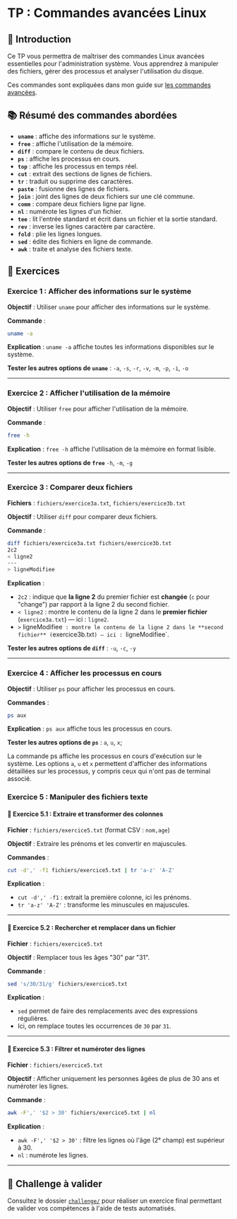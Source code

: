 # TP  : Commandes avancées Linux

## 🧠 Introduction

Ce TP vous permettra de maîtriser des commandes Linux avancées essentielles pour
l'administration système. Vous apprendrez à manipuler des fichiers, gérer des
processus et analyser l'utilisation du disque.

Ces commandes sont expliquées dans mon guide sur [les commandes
avancées](https://blog.stephane-robert.info/docs/admin-serveurs/linux/commandes-avancees/).

## 📚 Résumé des commandes abordées

- **`uname`** : affiche des informations sur le système.
- **`free`** : affiche l'utilisation de la mémoire.
- **`diff`** : compare le contenu de deux fichiers.
- **`ps`** : affiche les processus en cours.
- **`top`** : affiche les processus en temps réel.
- **`cut`** : extrait des sections de lignes de fichiers.
- **`tr`** : traduit ou supprime des caractères.
- **`paste`** : fusionne des lignes de fichiers.
- **`join`** : joint des lignes de deux fichiers sur une clé commune.
- **`comm`** : compare deux fichiers ligne par ligne.
- **`nl`** : numérote les lignes d'un fichier.
- **`tee`** : lit l'entrée standard et écrit dans un fichier et la sortie
  standard.
- **`rev`** : inverse les lignes caractère par caractère.
- **`fold`** : plie les lignes longues.
- **`sed`** : édite des fichiers en ligne de commande.
- **`awk`** : traite et analyse des fichiers texte.

## 🧪 Exercices

### Exercice 1 : Afficher des informations sur le système

**Objectif** : Utiliser `uname` pour afficher des informations sur le système.

**Commande** :

```bash
uname -a
```

**Explication** : `uname -a` affiche toutes les informations disponibles sur le
système.

**Tester les autres options de `uname`** : `-a`, `-s`, `-r`, `-v`, `-m`, `-p`,
`-i`, `-o`

---

### Exercice 2 : Afficher l'utilisation de la mémoire

**Objectif** : Utiliser `free` pour afficher l'utilisation de la mémoire.

**Commande** :

```bash
free -h
```


**Explication** : `free -h` affiche l'utilisation de la mémoire en format
lisible.

**Tester les autres options de `free`** `-h`, `-m`, `-g`

---

### Exercice 3 : Comparer deux fichiers

**Fichiers** : `fichiers/exercice3a.txt`, `fichiers/exercice3b.txt`

**Objectif** : Utiliser `diff` pour comparer deux fichiers.

**Commande** :

```bash
diff fichiers/exercice3a.txt fichiers/exercice3b.txt
2c2
< ligne2
---
> ligneModifiee
```

**Explication** :

- `2c2` : indique que **la ligne 2** du premier fichier est **changée** (`c`
  pour "change") par rapport à la ligne 2 du second fichier.
- `< ligne2` : montre le contenu de la ligne 2 dans le **premier fichier**
  (`exercice3a.txt`) — ici : `ligne2`.
- `>` ligneModifiee` : montre le contenu de la ligne 2 dans le **second
  fichier** (`exercice3b.txt`) — ici : `ligneModifiee`.

**Tester les autres options de `diff`** : `-u`, `-c`, `-y`

---

### Exercice 4 : Afficher les processus en cours

**Objectif** : Utiliser `ps` pour afficher les processus en cours.

**Commandes** :

```bash
ps aux
```

**Explication** : `ps aux` affiche tous les processus en cours.

**Tester les autres options de `ps`** : `a`, `u`, `x`;

La commande ps affiche les processus en cours d'exécution sur le système. Les
options `a`, `u` et `x` permettent d'afficher des informations détaillées sur
les processus, y compris ceux qui n'ont pas de terminal associé.

### Exercice 5 : Manipuler des fichiers texte

#### 🧪 Exercice 5.1 : Extraire et transformer des colonnes

**Fichier** : `fichiers/exercice5.txt` (format CSV : `nom,age`)

**Objectif** : Extraire les prénoms et les convertir en majuscules.

**Commandes** :

```bash
cut -d',' -f1 fichiers/exercice5.txt | tr 'a-z' 'A-Z'
```

**Explication** :

- `cut -d',' -f1` : extrait la première colonne, ici les prénoms.
- `tr 'a-z' 'A-Z'` : transforme les minuscules en majuscules.

---

#### 🧪 Exercice 5.2 : Rechercher et remplacer dans un fichier

**Fichier** : `fichiers/exercice5.txt`

**Objectif** : Remplacer tous les âges "30" par "31".

**Commande** :

```bash
sed 's/30/31/g' fichiers/exercice5.txt
```

**Explication** :

- `sed` permet de faire des remplacements avec des expressions régulières.
- Ici, on remplace toutes les occurrences de `30` par `31`.

---

#### 🧪 Exercice 5.3 : Filtrer et numéroter des lignes

**Fichier** : `fichiers/exercice5.txt`

**Objectif** : Afficher uniquement les personnes âgées de plus de 30 ans et
numéroter les lignes.

**Commande** :

```bash
awk -F',' '$2 > 30' fichiers/exercice5.txt | nl
```

**Explication** :

- `awk -F',' '$2 > 30'` : filtre les lignes où l'âge (2ᵉ champ) est supérieur à
  30.
- `nl` : numérote les lignes.

---

## 🏁 Challenge à valider

Consultez le dossier [`challenge/`](./challenge/) pour réaliser un exercice
final permettant de valider vos compétences à l'aide de tests automatisés.

